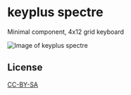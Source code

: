 # keyplus spectre

Minimal component, 4x12 grid keyboard

![Image of keyplus spectre](https://rawgit.com/ahtn/keyboard_pcb/master/spectre/spectre.jpg)

## License

[CC-BY-SA](https://creativecommons.org/licenses/by-sa/4.0/)
